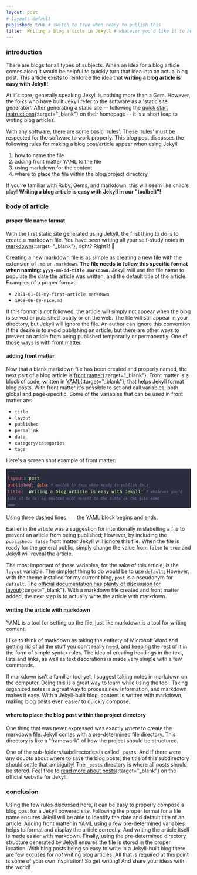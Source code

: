 ```yaml
---
layout: post
# layout: default
published: true # switch to true when ready to publish this
title:  Writing a blog article in Jekyll # whatever you'd like it to be; if omitted will revert to the title in the file name
---
```

### introduction
There are blogs for all types of subjects. When an idea for a blog article comes along it would be helpful to quickly turn that idea into an actual blog post. This article exists to reinforce the idea that **writing a blog article is easy with Jekyll!** 

At it's core, generally speaking Jekyll is nothing more than a Gem. However, the folks who have built Jekyll refer to the software as a 'static site generator'. After generating a static site -- following the [quick start instructions](https://jekyllrb.com/docs/#instructions){:target="_blank"}  on their homepage -- it is a short leap to writing blog articles. 
 
With any software, there are some basic 'rules'. These 'rules' must be respected for the software to work properly. This blog post discusses the following rules for making a blog post/article appear when using Jekyll: 

1. how to name the file 
2. adding front matter YAML to the file
3. using markdown for the content 
4. where to place the file within the blog/project directory 

If you're familiar with Ruby, Gems, and markdown, this will seem like child's play! **Writing a blog article is easy with Jekyll in our "toolbelt"!**

### body of article
#### proper file name format
With the first static site generated using Jekyll, the first thing to do is to create a markdown file. You have been writing all your self-study notes in [markdown](https://www.markdownguide.org/){:target="_blank"}, right? Right?! 🤪  


Creating a new markdown file is as simple as creating a new file with the extension of `.md` or `.markdown`. **The file needs to follow this specific format when naming: `yyyy-mm-dd-title.markdown`.** Jekyll will use the file name to populate the date the article was written, and the default title of the article. Examples of a proper format: 

- `2021-01-01-my-first-article.markdown`
- `1969-06-09-nice.md`

If this format is *not* followed, the article will simply not appear when the blog is served or published locally or on the web. The file will still appear in your directory, but Jekyll will ignore the file. An author can ignore this convention if the desire is to avoid publishing an article, but there are other ways to prevent an article from being published temporarily or permanently. One of those ways is with front matter.  

#### adding front matter
Now that a blank markdown file has been created and properly named, the next part of a blog article is [front matter](https://jekyllrb.com/docs/front-matter/){:target="_blank"}. Front matter is a block of code, written in [YAML](https://yaml.org/){:target="_blank"}, that helps Jekyll format blog posts. With front matter it's possible to set and call variables, both global and page-specific. Some of the variables that can be used in front matter are:

 - `title`
 - `layout`
 - `published`
 - `permalink`
 - `date`
 - `category/categories`
 - `tags  `
  
  Here's a screen shot example of front matter: 

![whatever](/assets/images/front_matter.png)

Using three dashed lines `---` the YAML block begins and ends.  

Earlier in the article was a suggestion for intentionally mislabelling a file to prevent an article from being published; However, by including the `published: false` front matter Jekyll will ignore this file. When the file is ready for the general public, simply change the value from `false` to `true` and Jekyll will reveal the article.  

The most important of these variables, for the sake of this article, is the `layout` variable. The simplest thing to do would be to use `default`; However, with the theme installed for my current blog, `post` is a pseudonym for `default`. The [official documentation has plenty of discussion for layout](https://jekyllrb.com/docs/layouts/){:target="_blank"}. With a markdown file created and front matter added, the next step is to actually write the article with markdown.  

#### writing the article with markdown
YAML is a tool for setting up the file, just like markdown is a tool for writing content. 

I like to think of markdown as taking the entirety of Microsoft Word and getting rid of all the stuff you don't really need, and keeping the rest of it in the form of simple syntax rules. The idea of creating headings in the text, lists and links, as well as text decorations is made very simple with a few commands.  

If markdown isn't a familiar tool yet, I suggest taking notes in markdown on the computer. Doing this is a great way to learn while using the tool. Taking organized notes is a great way to process new information, and markdown makes it easy. With a Jekyll-built blog, content is written with markdown, making blog posts even easier to quickly compose.  

#### where to place the blog post within the project directory
One thing that was never expressed was exactly *where* to create the markdown file. Jekyll comes with a pre-determined file directory. This directory is like a "framework" of how the project should be structured.  

One of the sub-folders/subdirectories is called `_posts`. And if there were any doubts about where to save the blog posts, the title of this subdirectory should settle that ambiguity! The `_posts` directory is where all posts should be stored. Feel free to [read more about posts](https://jekyllrb.com/docs/posts/){:target="_blank"} on the official website for Jekyll. 

### conclusion
Using the few rules discussed here, it can be easy to properly compose a blog post for a Jekyll powered site. Following the proper format for a file name ensures Jekyll will be able to identify the date and default title of an article. Adding front matter in YAML using a few pre-determined variables helps to format and display the article correctly. And writing the article itself is made easier with markdown. Finally, using the pre-determined directory structure generated by Jekyll ensures the file is stored in the proper location. With blog posts being so easy to write in a Jekyll-built blog there are few excuses for *not* writing blog articles; All that is required at this point is some of your own inspiration! So get writing! And share your ideas with the world! 